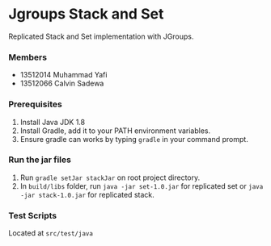 # Jgroups Stack and Set

Replicated Stack and Set implementation with JGroups.

### Members

- 13512014 Muhammad Yafi
- 13512066 Calvin Sadewa

### Prerequisites

1. Install Java JDK 1.8
2. Install Gradle, add it to your PATH environment variables.
3. Ensure gradle can works by typing `gradle` in your command prompt.

### Run the jar files

1. Run `gradle setJar stackJar` on root project directory.
2. In `build/libs` folder, run `java -jar set-1.0.jar` for replicated set or `java -jar stack-1.0.jar` for replicated stack.

### Test Scripts

Located at `src/test/java`